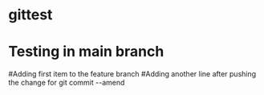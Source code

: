 # gittest
# Testing in main branch
#Adding first item to the feature branch
#Adding another line after pushing the change for git commit --amend
